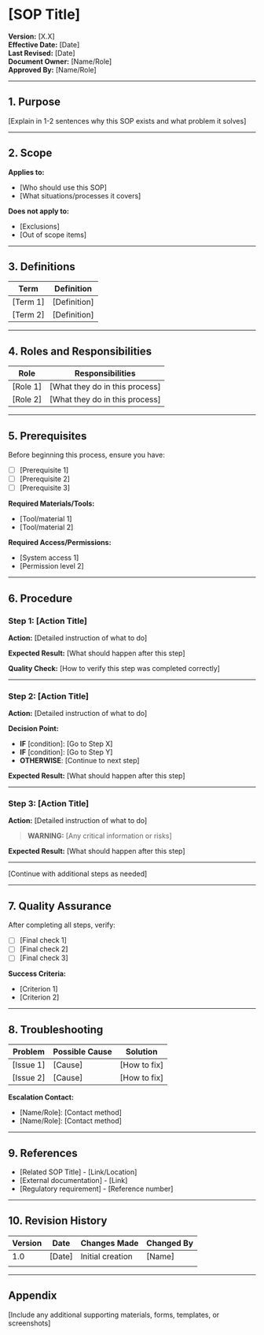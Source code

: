 # [SOP Title]

**Version:** [X.X]  
**Effective Date:** [Date]  
**Last Revised:** [Date]  
**Document Owner:** [Name/Role]  
**Approved By:** [Name/Role]

---

## 1. Purpose

[Explain in 1-2 sentences why this SOP exists and what problem it solves]

---

## 2. Scope

**Applies to:**
- [Who should use this SOP]
- [What situations/processes it covers]

**Does not apply to:**
- [Exclusions]
- [Out of scope items]

---

## 3. Definitions

| Term | Definition |
|------|------------|
| [Term 1] | [Definition] |
| [Term 2] | [Definition] |

---

## 4. Roles and Responsibilities

| Role | Responsibilities |
|------|------------------|
| [Role 1] | [What they do in this process] |
| [Role 2] | [What they do in this process] |

---

## 5. Prerequisites

Before beginning this process, ensure you have:

- [ ] [Prerequisite 1]
- [ ] [Prerequisite 2]
- [ ] [Prerequisite 3]

**Required Materials/Tools:**
- [Tool/material 1]
- [Tool/material 2]

**Required Access/Permissions:**
- [System access 1]
- [Permission level 2]

---

## 6. Procedure

### Step 1: [Action Title]

**Action:** [Detailed instruction of what to do]

**Expected Result:** [What should happen after this step]

**Quality Check:** [How to verify this step was completed correctly]

---

### Step 2: [Action Title]

**Action:** [Detailed instruction of what to do]

**Decision Point:**
- **IF** [condition]: [Go to Step X]
- **IF** [condition]: [Go to Step Y]
- **OTHERWISE**: [Continue to next step]

**Expected Result:** [What should happen after this step]

---

### Step 3: [Action Title]

**Action:** [Detailed instruction of what to do]

> **WARNING:** [Any critical information or risks]

**Expected Result:** [What should happen after this step]

---

[Continue with additional steps as needed]

---

## 7. Quality Assurance

After completing all steps, verify:

- [ ] [Final check 1]
- [ ] [Final check 2]
- [ ] [Final check 3]

**Success Criteria:**
- [Criterion 1]
- [Criterion 2]

---

## 8. Troubleshooting

| Problem | Possible Cause | Solution |
|---------|----------------|----------|
| [Issue 1] | [Cause] | [How to fix] |
| [Issue 2] | [Cause] | [How to fix] |

**Escalation Contact:**
- [Name/Role]: [Contact method]
- [Name/Role]: [Contact method]

---

## 9. References

- [Related SOP Title] - [Link/Location]
- [External documentation] - [Link]
- [Regulatory requirement] - [Reference number]

---

## 10. Revision History

| Version | Date | Changes Made | Changed By |
|---------|------|--------------|------------|
| 1.0 | [Date] | Initial creation | [Name] |
| | | | |

---

## Appendix

[Include any additional supporting materials, forms, templates, or screenshots]
